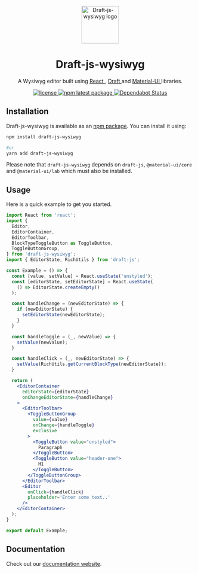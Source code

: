 <p align="center">
  <a href="https://draft-js-wysiwyg.com">
    <img width="100" src="https://draft-js-wysiwyg.com/static/logo.svg" alt="Draft-js-wysiwyg logo" />
  </a>
</p>
<h1 align="center">
  Draft-js-wysiwyg
</h1>
<p align="center">
A Wysiwyg editor built using
  <a href="https://reactjs.org/">
    React
  </a>,
  <a href="https://draftjs.org">
    Draft
  </a>
  and
  <a href="https://material-ui.com/">
    Material-UI
  </a>
  libraries.
</p>
<p align="center">
  <a href="https://github.com/romainleduc/draft-js-wysiwyg/blob/master/LICENSE">
    <img src="https://img.shields.io/badge/license-MIT-blue.svg" alt="license" />
  </a>
  <a href="https://www.npmjs.com/package/draft-js-wysiwyg">
    <img src="https://img.shields.io/npm/v/draft-js-wysiwyg/latest.svg" alt="npm latest package" />
  </a>
    <a href="https://dependabot.com">
    <img src="https://api.dependabot.com/badges/status?host=github&repo=romainleduc/draft-js-wysiwyg" alt="Dependabot Status" />
  </a>
</p>

## Installation

Draft-js-wysiwyg is available as an [npm package](https://www.npmjs.com/package/draft-js-wysiwyg). You can install it using:

```sh
npm install draft-js-wysiwyg

#or
yarn add draft-js-wysiwyg
```

Please note that `draft-js-wysiwyg` depends on `draft-js`, `@material-ui/core` and `@material-ui/lab` which must also be installed.

## Usage

Here is a quick example to get you started.

```jsx
import React from 'react';
import {
  Editor,
  EditorContainer,
  EditorToolbar,
  BlockTypeToggleButton as ToggleButton,
  ToggleButtonGroup,
} from 'draft-js-wysiwyg';
import { EditorState, RichUtils } from 'draft-js';

const Example = () => {
  const [value, setValue] = React.useState('unstyled');
  const [editorState, setEditorState] = React.useState(
    () => EditorState.createEmpty()
  );

  const handleChange = (newEditorState) => {
    if (newEditorState) {
      setEditorState(newEditorState);
    }
  }

  const handleToggle = (_, newValue) => {
    setValue(newValue);
  }

  const handleClick = (_, newEditorState) => {
    setValue(RichUtils.getCurrentBlockType(newEditorState));
  }

  return (
    <EditorContainer
      editorState={editorState}
      onChangeEditorState={handleChange}
    >
      <EditorToolbar>
        <ToggleButtonGroup
          value={value}
          onChange={handleToggle}
          exclusive
        >
          <ToggleButton value="unstyled">
            Paragraph
          </ToggleButton>
          <ToggleButton value="header-one">
            H1
          </ToggleButton>
        </ToggleButtonGroup>
      </EditorToolbar>
      <Editor
        onClick={handleClick}
        placeholder='Enter some text..'
      />
    </EditorContainer>
  );
}

export default Example;
```

## Documentation

Check out our [documentation website](https://draft-js-wysiwyg.com).
